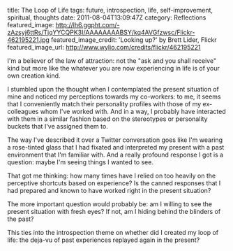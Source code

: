 title: The Loop of Life
tags: future, introspection, life, self-improvement, spiritual, thoughts
date: 2011-08-04T13:09:47Z
category: Reflections
featured_image: http://lh6.ggpht.com/-zAzsyj6ttRs/TjqYYCQPK3I/AAAAAAAABSY/kq4AVGfzwsc/Flickr-462195221.jpg
featured_image_credit: 'Looking up?' by Brett Lider, Flickr
featured_image_url: http://www.wylio.com/credits/flickr/462195221

I'm a believer of the law of attraction: not the "ask and you shall receive" kind but more like the whatever you are now experiencing in life is of your own creation kind.

I stumbled upon the thought when I contemplated the present situation of mine and noticed my perceptions towards my co-workers: to me, it seems that I conveniently match their personality profiles with those of my ex-colleagues whom I've worked with. And in a way, I probably have interacted with them in a similar fashion based on the stereotypes or personality buckets that I've assigned them to.

The way I've described it over a Twitter conversation goes like I'm wearing a rose-tinted glass that I had fixated and interpreted my present with a past environment that I'm familiar with. And a really profound response I got is a question: maybe I'm seeing things I wanted to see.

That got me thinking: how many times have I relied on too heavily on the perceptive shortcuts based on experience? Is the canned responses that I had prepared and known to have worked right in the present situation?

The more important question would probably be: am I willing to see the present situation with fresh eyes? If not, am I hiding behind the blinders of the past?

This ties into the introspection theme on whether did I created my loop of life: the deja-vu of past experiences replayed again in the present?
